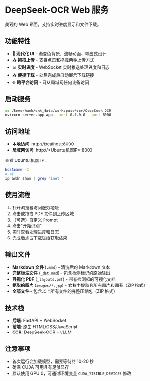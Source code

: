 # DeepSeek-OCR Web 服务

美观的 Web 界面，支持实时进度显示和文件下载。

## 功能特性

- 🎨 **现代化 UI** - 渐变色背景、流畅动画、响应式设计
- 📤 **拖拽上传** - 支持点击和拖拽两种上传方式
- 📊 **实时进度** - WebSocket 实时推送处理进度和日志
- 📥 **便捷下载** - 处理完成后自动展示下载链接
- 🌐 **跨平台访问** - 可从局域网任何设备访问

## 启动服务

```bash
cd /home/hawk/ext_data/workspace/ocr/DeepSeek-OCR
uvicorn server.app:app --host 0.0.0.0 --port 8000
```

## 访问地址

- **本地访问**: http://localhost:8000
- **局域网访问**: http://<Ubuntu机器IP>:8000

查看 Ubuntu 机器 IP：
```bash
hostname -I
# 或
ip addr show | grep "inet "
```

## 使用流程

1. 打开浏览器访问服务地址
2. 点击或拖拽 PDF 文件到上传区域
3. （可选）自定义 Prompt
4. 点击"开始识别"
5. 实时查看处理进度和日志
6. 完成后点击下载链接获取结果

## 输出文件

- **Markdown 文件** (`.mmd`) - 清洗后的 Markdown 文本
- **完整标注文件** (`_det.mmd`) - 包含检测标记的原始输出
- **可视化 PDF** (`_layouts.pdf`) - 带有检测框的可视化文档
- **提取的图片** (`images/*.jpg`) - 文档中提取的所有图片和图表（ZIP 格式）
- **全部文件** - 包含以上所有文件的完整压缩包（ZIP 格式）

## 技术栈

- **后端**: FastAPI + WebSocket
- **前端**: 原生 HTML/CSS/JavaScript
- **OCR**: DeepSeek-OCR + vLLM

## 注意事项

- 首次运行会加载模型，需要等待约 10-20 秒
- 确保 CUDA 可用且有足够显存
- 默认使用 GPU 0，可通过环境变量 `CUDA_VISIBLE_DEVICES` 修改

